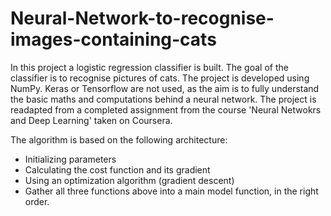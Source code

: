 # Neural-Network-to-recognise-images-containing-cats
In this project a logistic regression classifier is built. The goal of the classifier is to recognise pictures of cats. The project is developed using NumPy. Keras or Tensorflow are not used, as the aim is to fully understand the basic maths and computations behind a neural network. The project is readapted from a completed assignment from the course 'Neural Netwokrs and Deep Learning' taken on Coursera.

The algorithm is based on the following architecture:
- Initializing parameters
- Calculating the cost function and its gradient
- Using an optimization algorithm (gradient descent) 
- Gather all three functions above into a main model function, in the right order.
